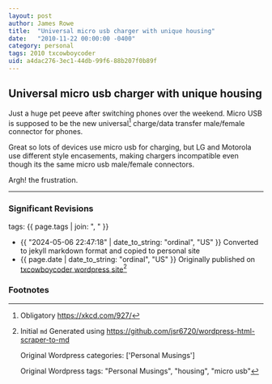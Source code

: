 ```yaml
---
layout: post
author: James Rowe
title:  "Universal micro usb charger with unique housing"
date:   "2010-11-22 00:00:00 -0400"
category: personal
tags: 2010 txcowboycoder 
uid: a4dac276-3ec1-44db-99f6-88b207f0b89f
---
```


## Universal micro usb charger with unique housing

Just a huge pet peeve after switching phones over the weekend. Micro USB is supposed to be the new universal[^xkcd] charge/data transfer male/female connector for phones.

Great so lots of devices use micro usb for charging, but LG and Motorola use different style encasements, making chargers incompatible even though its the same micro usb male/female connectors.

Argh! the frustration.

---

### Significant Revisions

tags: {{ page.tags | join: ", " }} <!-- todo move this somewhere -->

- {{ "2024-05-06 22:47:18" | date_to_string: "ordinal", "US" }} Converted to jekyll markdown format and copied to personal site
- {{ page.date | date_to_string: "ordinal", "US" }} Originally published on [txcowboycoder wordpress site](https://txcowboycoder.wordpress.com/2010/11/22/universal-micro-usb-charger-with-unique-housing/)[^draft]

### Footnotes

[^xkcd]: Obligatory <https://xkcd.com/927/>

[^draft]: Initial `md` Generated using <https://github.com/jsr6720/wordpress-html-scraper-to-md>

    Original Wordpress categories: ['Personal Musings']

    Original Wordpress tags: "Personal Musings", "housing", "micro usb"
